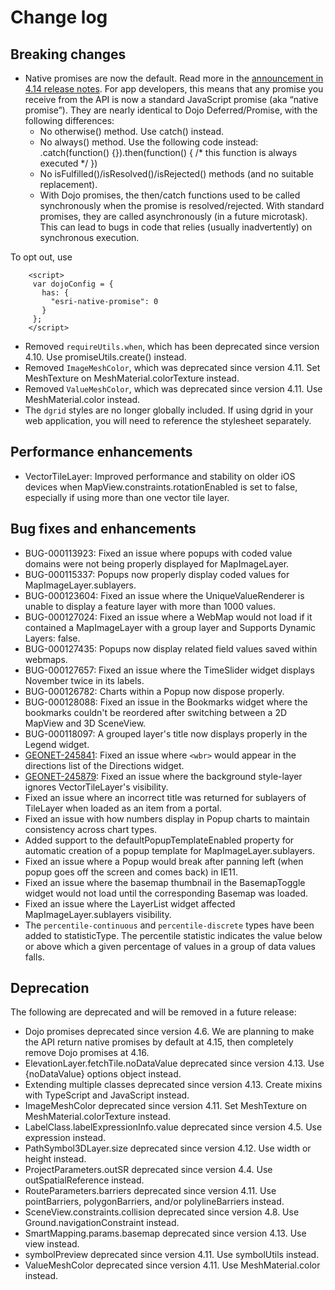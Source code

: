 # Change log

## Breaking changes

* Native promises are now the default. Read more in the [announcement in 4.14 release notes](https://developers.arcgis.com/javascript/latest/guide/release-notes/#api-modernization). For app developers, this means that any promise you receive from the API is now a standard JavaScript promise (aka “native promise”). They are nearly identical to Dojo Deferred/Promise, with the following differences:
  * No otherwise() method. Use catch() instead.
  * No always() method. Use the following code instead: .catch(function() {}).then(function() { /* this function is always executed */ })
  * No isFulfilled()/isResolved()/isRejected() methods (and no suitable replacement).
  * With Dojo promises, the then/catch functions used to be called synchronously when the promise is resolved/rejected. With standard promises, they are called asynchronously (in a future microtask). This can lead to bugs in code that relies (usually inadvertently) on synchronous execution.


To opt out, use
```
    <script>
     var dojoConfig = {
       has: {
         "esri-native-promise": 0
       }
     };
    </script>
```
* Removed `requireUtils.when`, which has been deprecated since version 4.10. Use promiseUtils.create() instead.
* Removed `ImageMeshColor`, which was deprecated since version 4.11. Set MeshTexture on MeshMaterial.colorTexture instead.
* Removed `ValueMeshColor`, which was deprecated since version 4.11. Use MeshMaterial.color instead.
* The `dgrid` styles are no longer globally included. If using dgrid in your web application, you will need to reference the stylesheet separately.

## Performance enhancements

* VectorTileLayer: Improved performance and stability on older iOS devices when MapView.constraints.rotationEnabled is set to false, especially if using more than one vector tile layer.

## Bug fixes and enhancements

* BUG-000113923: Fixed an issue where popups with coded value domains were not being properly displayed for MapImageLayer.
* BUG-000115337: Popups now properly display coded values for MapImageLayer.sublayers.
* BUG-000123604: Fixed an issue where the UniqueValueRenderer is unable to display a feature layer with more than 1000 values.
* BUG-000127024: Fixed an issue where a WebMap would not load if it contained a MapImageLayer with a group layer and Supports Dynamic Layers: false.
* BUG-000127435: Popups now display related field values saved within webmaps.
* BUG-000127657: Fixed an issue where the TimeSlider widget displays November twice in its labels.
* BUG-000126782: Charts within a Popup now dispose properly.
* BUG-000128088: Fixed an issue in the Bookmarks widget where the bookmarks couldn't be reordered after switching between a 2D MapView and 3D SceneView.
* BUG-000118097: A grouped layer's title now displays properly in the Legend widget.
* [GEONET-245841](https://community.esri.com/thread/245841-directions-widget-414-wbr-in-view): Fixed an issue where `<wbr>` would appear in the directions list of the Directions widget.
* [GEONET-245879](https://community.esri.com/thread/245879-vector-tiles-opacitybackground-color-issue-414): Fixed an issue where the background style-layer ignores VectorTileLayer's visibility.
* Fixed an issue where an incorrect title was returned for sublayers of TileLayer when loaded as an item from a portal.
* Fixed an issue with how numbers display in Popup charts to maintain consistency across chart types.
* Added support to the defaultPopupTemplateEnabled property for automatic creation of a popup template for MapImageLayer.sublayers.
* Fixed an issue where a Popup would break after panning left (when popup goes off the screen and comes back) in IE11.
* Fixed an issue where the basemap thumbnail in the BasemapToggle widget would not load until the corresponding Basemap was loaded.
* Fixed an issue where the LayerList widget affected MapImageLayer.sublayers visibility.
* The `percentile-continuous` and `percentile-discrete` types have been added to statisticType. The percentile statistic indicates the value below or above which a given percentage of values in a group of data values falls.

## Deprecation

The following are deprecated and will be removed in a future release:

* Dojo promises deprecated since version 4.6. We are planning to make the API return native promises by default at 4.15, then completely remove Dojo promises at 4.16.
* ElevationLayer.fetchTile.noDataValue deprecated since version 4.13. Use {noDataValue} options object instead.
* Extending multiple classes deprecated since version 4.13. Create mixins with TypeScript and JavaScript instead.
* ImageMeshColor deprecated since version 4.11. Set MeshTexture on MeshMaterial.colorTexture instead.
* LabelClass.labelExpressionInfo.value deprecated since version 4.5. Use expression instead.
* PathSymbol3DLayer.size deprecated since version 4.12. Use width or height instead.
* ProjectParameters.outSR deprecated since version 4.4. Use outSpatialReference instead.
* RouteParameters.barriers deprecated since version 4.11. Use pointBarriers, polygonBarriers, and/or polylineBarriers instead.
* SceneView.constraints.collision deprecated since version 4.8. Use Ground.navigationConstraint instead.
* SmartMapping.params.basemap deprecated since version 4.13. Use view instead.
* symbolPreview deprecated since version 4.11. Use symbolUtils instead.
* ValueMeshColor deprecated since version 4.11. Use MeshMaterial.color instead.
